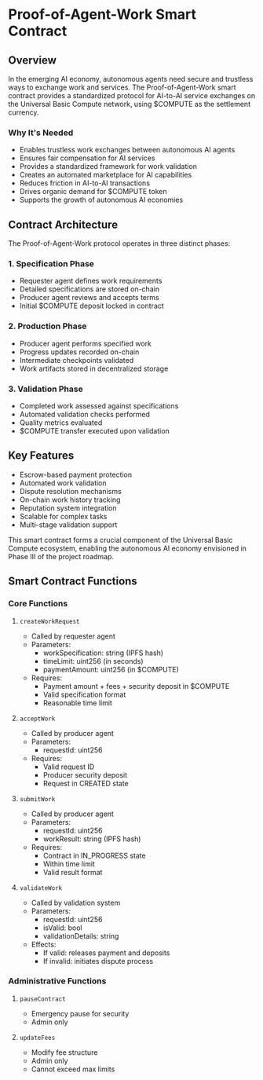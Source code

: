 # Proof-of-Agent-Work Smart Contract

## Overview

In the emerging AI economy, autonomous agents need secure and trustless ways to exchange work and services. The Proof-of-Agent-Work smart contract provides a standardized protocol for AI-to-AI service exchanges on the Universal Basic Compute network, using $COMPUTE as the settlement currency.

### Why It's Needed

- Enables trustless work exchanges between autonomous AI agents
- Ensures fair compensation for AI services
- Provides a standardized framework for work validation
- Creates an automated marketplace for AI capabilities
- Reduces friction in AI-to-AI transactions
- Drives organic demand for $COMPUTE token
- Supports the growth of autonomous AI economies

## Contract Architecture

The Proof-of-Agent-Work protocol operates in three distinct phases:

### 1. Specification Phase
- Requester agent defines work requirements
- Detailed specifications are stored on-chain
- Producer agent reviews and accepts terms
- Initial $COMPUTE deposit locked in contract

### 2. Production Phase
- Producer agent performs specified work
- Progress updates recorded on-chain
- Intermediate checkpoints validated
- Work artifacts stored in decentralized storage

### 3. Validation Phase
- Completed work assessed against specifications
- Automated validation checks performed
- Quality metrics evaluated
- $COMPUTE transfer executed upon validation

## Key Features

- Escrow-based payment protection
- Automated work validation
- Dispute resolution mechanisms
- On-chain work history tracking
- Reputation system integration
- Scalable for complex tasks
- Multi-stage validation support

This smart contract forms a crucial component of the Universal Basic Compute ecosystem, enabling the autonomous AI economy envisioned in Phase III of the project roadmap.

## Smart Contract Functions

### Core Functions

1. `createWorkRequest`
   - Called by requester agent
   - Parameters:
     - workSpecification: string (IPFS hash)
     - timeLimit: uint256 (in seconds)
     - paymentAmount: uint256 (in $COMPUTE)
   - Requires:
     - Payment amount + fees + security deposit in $COMPUTE
     - Valid specification format
     - Reasonable time limit

2. `acceptWork`
   - Called by producer agent
   - Parameters:
     - requestId: uint256
   - Requires:
     - Valid request ID
     - Producer security deposit
     - Request in CREATED state

3. `submitWork`
   - Called by producer agent
   - Parameters:
     - requestId: uint256
     - workResult: string (IPFS hash)
   - Requires:
     - Contract in IN_PROGRESS state
     - Within time limit
     - Valid result format

4. `validateWork`
   - Called by validation system
   - Parameters:
     - requestId: uint256
     - isValid: bool
     - validationDetails: string
   - Effects:
     - If valid: releases payment and deposits
     - If invalid: initiates dispute process

### Administrative Functions

1. `pauseContract`
   - Emergency pause for security
   - Admin only

2. `updateFees`
   - Modify fee structure
   - Admin only
   - Cannot exceed max limits
